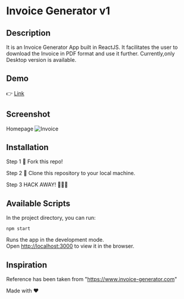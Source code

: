 # Invoice Generator v1

## Description

It is an Invoice Generator App built in ReactJS. It facilitates the user to download the Invoice in PDF format and use it further. Currently,only Desktop version is available.

## Demo

👉 [Link](https://dynamic-stardust-6d7101.netlify.app/)

## Screenshot

Homepage
![Invoice](https://user-images.githubusercontent.com/4997491/212186222-d93f3084-a5dc-4d7d-8689-d52fdad871ee.PNG)


## Installation

Step 1
🍴 Fork this repo!

Step 2
👯 Clone this repository to your local machine.

Step 3
HACK AWAY! 🔨🔨🔨

## Available Scripts

In the project directory, you can run:

`npm start`

Runs the app in the development mode.<br />
Open [http://localhost:3000](http://localhost:3000) to view it in the browser.

## Inspiration

Reference has been taken from "https://www.invoice-generator.com"

Made with ❤
